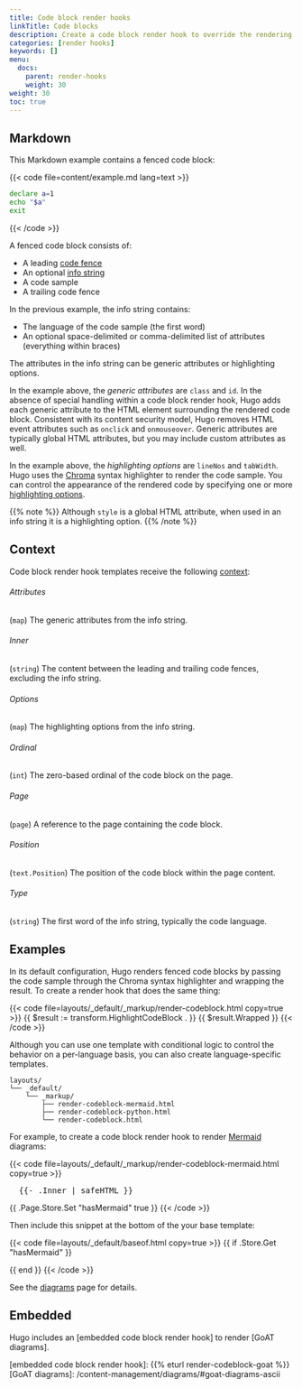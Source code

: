 ```yaml
---
title: Code block render hooks
linkTitle: Code blocks
description: Create a code block render hook to override the rendering of Markdown code blocks to HTML.
categories: [render hooks]
keywords: []
menu:
  docs:
    parent: render-hooks
    weight: 30
weight: 30
toc: true
---
```


## Markdown

This Markdown example contains a fenced code block:

{{< code file=content/example.md lang=text >}}
```bash {class="my-class" id="my-codeblock" lineNos=inline tabWidth=2}
declare a=1
echo "$a"
exit
```
{{< /code >}}

A fenced code block consists of:

- A leading [code fence]
- An optional [info string]
- A code sample
- A trailing code fence

[code fence]: https://spec.commonmark.org/0.31.2/#code-fence
[info string]: https://spec.commonmark.org/0.31.2/#info-string

In the previous example, the info string contains:

- The language of the code sample (the first word)
- An optional space-delimited or comma-delimited list of attributes (everything within braces)

The attributes in the info string can be generic attributes or highlighting options.

In the example above, the _generic attributes_ are `class` and `id`. In the absence of special handling within a code block render hook, Hugo adds each generic attribute to the HTML element surrounding the rendered code block. Consistent with its content security model, Hugo removes HTML event attributes such as `onclick` and `onmouseover`. Generic attributes are typically global HTML attributes, but you may include custom attributes as well.

In the example above, the _highlighting options_ are `lineNos` and `tabWidth`. Hugo uses the [Chroma] syntax highlighter to render the code sample. You can control the appearance of the rendered code by specifying one or more [highlighting options].

[Chroma]: https://github.com/alecthomas/chroma/
[highlighting options]: /functions/transform/highlight/#options

{{% note %}}
Although `style` is a global HTML attribute, when used in an info string it is a highlighting option.
{{% /note %}}

## Context

Code block render hook templates receive the following [context]:

[context]: /getting-started/glossary/#context

###### Attributes

(`map`) The generic attributes from the info string.

###### Inner

(`string`) The content between the leading and trailing code fences, excluding the info string.

###### Options

(`map`) The highlighting options from the info string.

###### Ordinal

(`int`) The zero-based ordinal of the code block on the page.

###### Page

(`page`) A reference to the page containing the code block.

###### Position

(`text.Position`) The position of the code block within the page content.

###### Type

(`string`) The first word of the info string, typically the code language.

## Examples

In its default configuration, Hugo renders fenced code blocks by passing the code sample through the Chroma syntax highlighter and wrapping the result. To create a render hook that does the same thing:

[CommonMark specification]: https://spec.commonmark.org/current/

{{< code file=layouts/_default/_markup/render-codeblock.html copy=true >}}
{{ $result := transform.HighlightCodeBlock . }}
{{ $result.Wrapped }}
{{< /code >}}

Although you can use one template with conditional logic to control the behavior on a per-language basis, you can also create language-specific templates.

```text
layouts/
└── _default/
    └── _markup/
        ├── render-codeblock-mermaid.html
        ├── render-codeblock-python.html
        └── render-codeblock.html
```

For example, to create a code block render hook to render [Mermaid] diagrams:

[Mermaid]: https://mermaid.js.org/

{{< code file=layouts/_default/_markup/render-codeblock-mermaid.html copy=true >}}
<pre class="mermaid">
  {{- .Inner | safeHTML }}
</pre>
{{ .Page.Store.Set "hasMermaid" true }}
{{< /code >}}

Then include this snippet at the bottom of the your base template:

{{< code file=layouts/_default/baseof.html copy=true >}}
{{ if .Store.Get "hasMermaid" }}
  <script type="module">
    import mermaid from 'https://cdn.jsdelivr.net/npm/mermaid/dist/mermaid.esm.min.mjs';
    mermaid.initialize({ startOnLoad: true });
  </script>
{{ end }}
{{< /code >}}

See the [diagrams] page for details.

[diagrams]: /content-management/diagrams/#mermaid-diagrams

## Embedded

Hugo includes an [embedded code block render hook] to render [GoAT diagrams].

[embedded code block render hook]: {{% eturl render-codeblock-goat %}}
[GoAT diagrams]: /content-management/diagrams/#goat-diagrams-ascii
